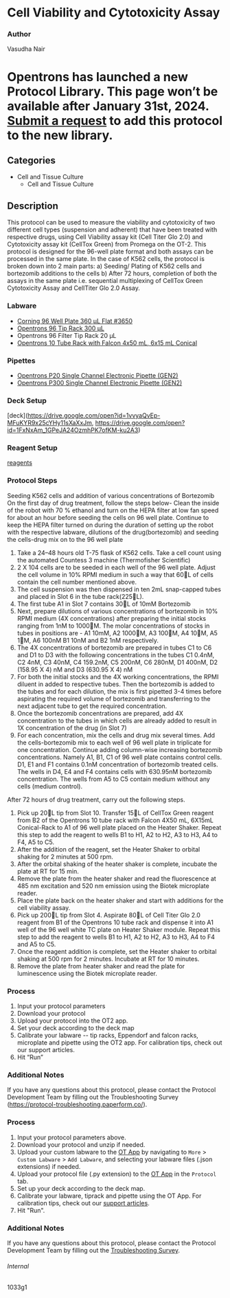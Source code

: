 # Cell Viability and Cytotoxicity Assay


### Author
Vasudha Nair



# Opentrons has launched a new Protocol Library. This page won’t be available after January 31st, 2024. [Submit a request](https://docs.google.com/forms/d/e/1FAIpQLSdYYp9QCKow4nn0KlCVsMS3HX0eJ0N9O7-erajKvcpT0lWbSg/viewform) to add this protocol to the new library.

## Categories
* Cell and Tissue Culture
	* Cell and Tissue Culture


## Description
This protocol can be used to measure the viability and cytotoxicity of two different cell types (suspension and adherent) that have been treated with respective drugs, using Cell Viability assay kit (Cell Titer Glo 2.0) and Cytotoxicity assay kit (CellTox Green) from Promega on the OT-2. This protocol is designed for the 96-well plate format and both assays can be processed in the same plate. In the case of K562 cells, the protocol is broken down into 2 main parts: a) Seeding/ Plating of K562 cells and bortezomib additions to the cells b) After 72 hours, completion of both the assays in the same plate i.e. sequential multiplexing of CellTox Green Cytotoxicity Assay and CellTiter Glo 2.0 Assay.


### Labware
* [Corning 96 Well Plate 360 µL Flat #3650](https://ecatalog.corning.com/life-sciences/b2c/US/en/Microplates/Assay-Microplates/96-Well-Microplates/Corning%C2%AE-96-well-Solid-Black-and-White-Polystyrene-Microplates/p/corning96WellSolidBlackAndWhitePolystyreneMicroplates)
* [Opentrons 96 Tip Rack 300 µL](https://shop.opentrons.com/collections/opentrons-tips/products/opentrons-300ul-tips)
* Opentrons 96 Filter Tip Rack 20 µL
* [Opentrons 10 Tube Rack with Falcon 4x50 mL, 6x15 mL Conical](https://shop.opentrons.com/collections/opentrons-tips/products/tube-rack-set-1)


### Pipettes
* [Opentrons P20 Single Channel Electronic Pipette (GEN2)](https://shop.opentrons.com/single-channel-electronic-pipette-p20/)
* [Opentrons P300 Single Channel Electronic Pipette (GEN2)](https://shop.opentrons.com/single-channel-electronic-pipette-p20/)


### Deck Setup
[deck](https://drive.google.com/open?id=1vvyaQvEp-MFuKYR9x25cYHy11sXaXxJm, https://drive.google.com/open?id=1FxNxAm_1GPeJA24OzmhPK7ofKM-ku2A3)


### Reagent Setup
[reagents](https://drive.google.com/open?id=1neP2mDjaYDHCUGTFo6s-uut9PhTfN0oP)


### Protocol Steps
Seeding K562 cells and addition of various concentrations of Bortezomib
On the first day of drug treatment, follow the steps below-
Clean the inside of the robot with 70 % ethanol and turn on the HEPA filter at low fan speed for about an hour before seeding the cells on 96 well plate. Continue to keep the HEPA filter turned on during the duration of setting up the robot with the respective labware, dilutions of the drug(bortezomib) and seeding the cells-drug mix on to the 96 well plate
1.	Take a 24–48 hours old T-75 flask of K562 cells. Take a cell count using the automated Countess 3 machine (Thermofisher Scientific)
2.	2 X 104 cells are to be seeded in each well of the 96 well plate. Adjust the cell volume in 10% RPMI medium in such a way that 60L of cells contain the cell number mentioned above.
3.	The cell suspension was then dispensed in ten 2mL snap-capped tubes and placed in Slot 6 in the tube rack(225L).
4.	The first tube A1 in Slot 7 contains 30L of 10mM Bortezomib
5.	Next, prepare dilutions of various concentrations of bortezomib in 10% RPMI medium (4X concentrations) after preparing the initial stocks ranging from 1nM to 1000M. The molar concentrations of stocks in tubes in positions are - A1 10mM, A2 1000M, A3 100M, A4 10M, A5 1M, A6 100nM B1 10nM and B2 1nM respectively.
6.	The 4X concentrations of bortezomib are prepared in tubes C1 to C6 and D1 to D3 with the following concentrations in the tubes C1 0.4nM, C2 4nM, C3 40nM, C4 159.2nM, C5 200nM, C6 280nM, D1 400nM, D2 (158.95 X 4) nM and D3 (630.95 X 4) nM
7.	For both the initial stocks and the 4X working concentrations, the RPMI diluent in added to respective tubes. Then the bortezomib is added to the tubes and for each dilution, the mix is first pipetted 3-4 times before aspirating the required volume of bortezomib and transferring to the next adjacent tube to get the required concentration.
8.	Once the bortezomib concentrations are prepared, add 4X concentration to the tubes in which cells are already added to result in 1X concentration of the drug (in Slot 7)
9.	For each concentration, mix the cells and drug mix several times. Add the cells-bortezomib mix to each well of 96 well plate in triplicate for one concentration. Continue adding column-wise increasing bortezomib concentrations. Namely A1, B1, C1 of 96 well plate contains control cells. D1, E1 and F1 contains 0.1nM concentration of bortezomib treated cells. The wells in D4, E4 and F4 contains cells with 630.95nM bortezomib concentration. The wells from A5 to C5 contain medium without any cells (medium control). 

  After 72 hours of drug treatment, carry out the following steps.
1.	Pick up 20L tip from Slot 10. Transfer 15L of CellTox Green reagent from 
B2 of the Opentrons 10 tube rack with Falcon 4X50 mL, 6X15mL Conical-Rack to A1 of 96 well plate placed on the Heater Shaker. Repeat this step to add the reagent to wells B1 to H1, A2 to H2, A3 to H3, A4 to F4, A5 to C5.
2.	After the addition of the reagent, set the Heater Shaker to orbital shaking for 2 minutes at 500 rpm.
3.	After the orbital shaking of the heater shaker is complete, incubate the plate at RT for 15 min.
4.	Remove the plate from the heater shaker and read the fluorescence at 485 nm excitation and 520 nm emission using the Biotek microplate reader.
5.	Place the plate back on the heater shaker and start with additions for the cell viability assay.
6.	Pick up 200L tip from Slot 4. Aspirate 80L of Cell Titer Glo 2.0 reagent from B1 of the Opentrons 10 tube rack and dispense it into A1 well of the 96 well white TC plate on Heater Shaker module. Repeat this step to add the reagent to wells B1 to H1, A2 to H2, A3 to H3, A4 to F4 and A5 to C5.
7.	Once the reagent addition is complete, set the Heater shaker to orbital shaking at 500 rpm for 2 minutes. Incubate at RT for 10 minutes.
8.	Remove the plate from heater shaker and read the plate for luminescence using the Biotek microplate reader. 

### Process

1.	Input your protocol parameters
2.	Download your protocol
3.	Upload your protocol into the OT2 app.
4.	Set your deck according to the deck map
5.	Calibrate your labware -- tip racks, Eppendorf and falcon racks, microplate and pipette using the OT2 app. For calibration tips, check out our support articles.
6.	Hit “Run”


### Additional Notes
If you have any questions about this protocol, please contact the Protocol Development Team by filling out the Troubleshooting Survey (https://protocol-troubleshooting.paperform.co/).




### Process
1. Input your protocol parameters above.
2. Download your protocol and unzip if needed.
3. Upload your custom labware to the [OT App](https://opentrons.com/ot-app) by navigating to `More` > `Custom Labware` > `Add Labware`, and selecting your labware files (.json extensions) if needed.
4. Upload your protocol file (.py extension) to the [OT App](https://opentrons.com/ot-app) in the `Protocol` tab.
5. Set up your deck according to the deck map.
6. Calibrate your labware, tiprack and pipette using the OT App. For calibration tips, check out our [support articles](https://support.opentrons.com/en/collections/1559720-guide-for-getting-started-with-the-ot-2).
7. Hit "Run".


### Additional Notes
If you have any questions about this protocol, please contact the Protocol Development Team by filling out the [Troubleshooting Survey](https://protocol-troubleshooting.paperform.co/).


###### Internal
1033g1
